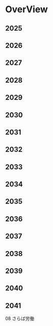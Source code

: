 # OverView
## 2025
## 2026
## 2027
## 2028
## 2029
## 2030
## 2031
## 2032
## 2033
## 2034
## 2035
## 2036
## 2037
## 2038
## 2039
## 2040
## 2041
08 さらば労働
